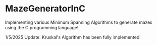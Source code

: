 # MazeGeneratorInC

Implementing various Minimum Spanning Algorithms to generate mazes using the C programming language!

1/5/2025 Update: Kruskal's Algorithm has been fully implemented!
